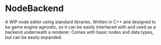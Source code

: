 # NodeBackend
A WIP node editor using standard libraries.
Written in C++ and designed to be game engine agnostic, so it can be easily interfaced with and used as a backend underneath a renderer.
Comes with basic nodes and data types, but can be easily expanded.
